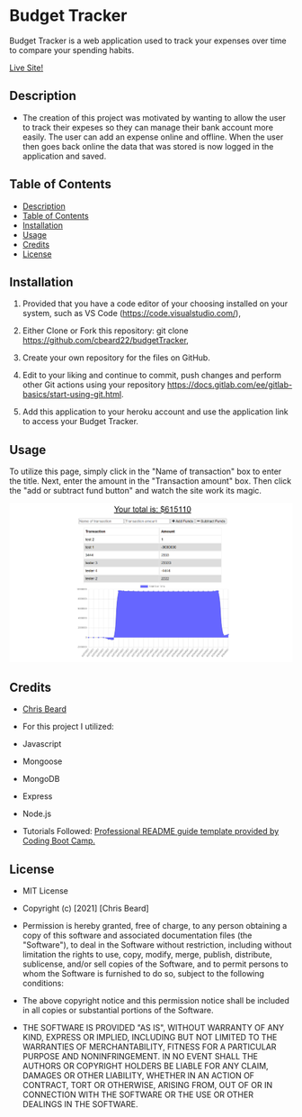 # Budget Tracker

Budget Tracker is a web application used to track your expenses over time to compare your spending habits. 

[Live Site!](https://fierce-eyrie-44884.herokuapp.com/)

## Description

- The creation of this project was motivated by wanting to allow the user to track their expeses so they can manage their bank account more easily. The user can add an expense online and offline. When the user then goes back online the data that was stored is now logged in the application and saved. 

## Table of Contents

  - [Description](#description)
  - [Table of Contents](#table-of-contents)
  - [Installation](#installation)
  - [Usage](#usage)
  - [Credits](#credits)
  - [License](#license)

## Installation

1. Provided that you have a code editor of your choosing installed on your system, such as VS Code (https://code.visualstudio.com/),

2. Either Clone or Fork this repository: git clone https://github.com/cbeard22/budgetTracker,

3. Create your own repository for the files on GitHub.

4. Edit to your liking and continue to commit, push changes and perform other Git actions using your repository https://docs.gitlab.com/ee/gitlab-basics/start-using-git.html.

5. Add this application to your heroku account and use the application link to access your Budget Tracker. 

## Usage

To utilize this page, simply click in the "Name of transaction" box to enter the title. Next, enter the amount in the "Transaction amount" box. Then click the "add or subtract fund button" and watch the site work its magic. 

![Screenshot of finished project.](./Develop/img/budgetTracker.png)

## Credits
  - [Chris Beard](https://github.com/cbeard22)

- For this project I utilized:
- Javascript
- Mongoose
- MongoDB
- Express
- Node.js


- Tutorials Followed:
[Professional README guide template provided by Coding Boot Camp.](https://github.com/coding-boot-camp)

## License

- MIT License

- Copyright (c) [2021] [Chris Beard]

- Permission is hereby granted, free of charge, to any person obtaining a copy
of this software and associated documentation files (the "Software"), to deal
in the Software without restriction, including without limitation the rights
to use, copy, modify, merge, publish, distribute, sublicense, and/or sell
copies of the Software, and to permit persons to whom the Software is
furnished to do so, subject to the following conditions:

- The above copyright notice and this permission notice shall be included in all
copies or substantial portions of the Software.

- THE SOFTWARE IS PROVIDED "AS IS", WITHOUT WARRANTY OF ANY KIND, EXPRESS OR
IMPLIED, INCLUDING BUT NOT LIMITED TO THE WARRANTIES OF MERCHANTABILITY,
FITNESS FOR A PARTICULAR PURPOSE AND NONINFRINGEMENT. IN NO EVENT SHALL THE
AUTHORS OR COPYRIGHT HOLDERS BE LIABLE FOR ANY CLAIM, DAMAGES OR OTHER
LIABILITY, WHETHER IN AN ACTION OF CONTRACT, TORT OR OTHERWISE, ARISING FROM,
OUT OF OR IN CONNECTION WITH THE SOFTWARE OR THE USE OR OTHER DEALINGS IN THE
SOFTWARE.
